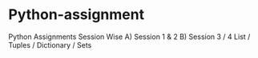 # Python-assignment
Python Assignments Session Wise A) Session 1 &amp; 2  B) Session 3 / 4 List / Tuples / Dictionary / Sets
